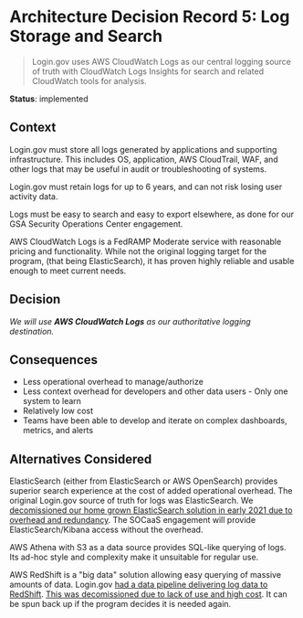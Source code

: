 # Architecture Decision Record 5: Log Storage and Search

> Login.gov uses AWS CloudWatch Logs as our central logging source of truth
> with CloudWatch Logs Insights for search and related CloudWatch tools for
> analysis.

__Status__: implemented

## Context

Login.gov must store all logs generated by applications and supporting infrastructure.
This includes OS, application, AWS CloudTrail, WAF, and other logs that may be
useful in audit or troubleshooting of systems.

Login.gov must retain logs for up to 6 years, and can not risk losing user activity
data.

Logs must be easy to search and easy to export elsewhere, as done for our
GSA Security Operations Center engagement.

AWS CloudWatch Logs is a FedRAMP Moderate service with reasonable pricing and functionality.
While not the original logging target for the program, (that being ElasticSearch),
it has proven highly reliable and usable enough to meet current needs.

## Decision

_We will use **AWS CloudWatch Logs** as our authoritative logging destination._

## Consequences

* Less operational overhead to manage/authorize
* Less context overhead for developers and other data users - Only one system to learn
* Relatively low cost
* Teams have been able to develop and iterate on complex dashboards, metrics, and
  alerts

## Alternatives Considered

ElasticSearch (either from ElasticSearch or AWS OpenSearch) provides
superior search experience at the cost of added operational overhead.  The
original Login.gov source of truth for logs was ElasticSearch.  We [decomissioned
our home grown ElasticSearch solution in early 2021 due to overhead and redundancy](https://docs.google.com/document/d/12q3YRWQzi-FVxok-7e2v5gk91j7G7QsM5vuw5M8aFQM/edit).
The SOCaaS engagement will provide ElasticSearch/Kibana access without the
overhead.

AWS Athena with S3 as a data source provides SQL-like querying of logs.  Its
ad-hoc style and complexity make it unsuitable for regular use.

AWS RedShift is a "big data" solution allowing easy querying of massive amounts
of data.  Login.gov [had a data pipeline delivering log data to RedShift](https://docs.google.com/document/d/1Ke1yZ3g4sHfAqPq0sCqnsNYZztKsz5lgGp4mGy_XTb0/edit).
[This was decomissioned due to lack of use and high cost](https://github.com/18F/identity-devops/issues/2715).
It can be spun back up if the program decides it is needed again.
